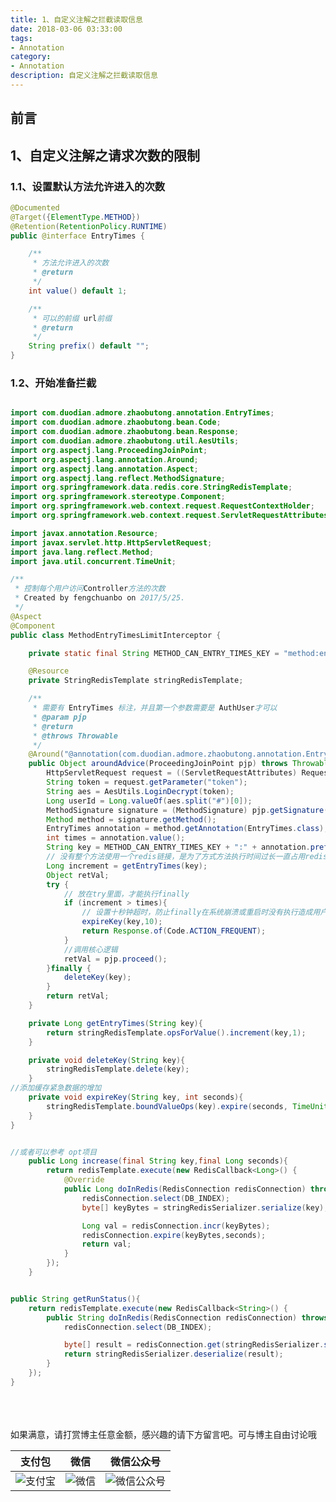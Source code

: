 ```yaml
---
title: 1、自定义注解之拦截读取信息
date: 2018-03-06 03:33:00
tags: 
- Annotation
category: 
- Annotation
description: 自定义注解之拦截读取信息
---
```

<!-- image url 
https://raw.githubusercontent.com/HealerJean123/HealerJean123.github.io/master/blogImages
　　首行缩进
<font color="red">  </font>
-->

## 前言


## 1、自定义注解之请求次数的限制

### 1.1、设置默认方法允许进入的次数
```java
@Documented
@Target({ElementType.METHOD})
@Retention(RetentionPolicy.RUNTIME)
public @interface EntryTimes {

    /**
     * 方法允许进入的次数
     * @return
     */
    int value() default 1;

    /**
     * 可以的前缀 url前缀
     * @return
     */
    String prefix() default "";
}

```

### 1.2、开始准备拦截


```java

import com.duodian.admore.zhaobutong.annotation.EntryTimes;
import com.duodian.admore.zhaobutong.bean.Code;
import com.duodian.admore.zhaobutong.bean.Response;
import com.duodian.admore.zhaobutong.util.AesUtils;
import org.aspectj.lang.ProceedingJoinPoint;
import org.aspectj.lang.annotation.Around;
import org.aspectj.lang.annotation.Aspect;
import org.aspectj.lang.reflect.MethodSignature;
import org.springframework.data.redis.core.StringRedisTemplate;
import org.springframework.stereotype.Component;
import org.springframework.web.context.request.RequestContextHolder;
import org.springframework.web.context.request.ServletRequestAttributes;

import javax.annotation.Resource;
import javax.servlet.http.HttpServletRequest;
import java.lang.reflect.Method;
import java.util.concurrent.TimeUnit;

/**
 * 控制每个用户访问Controller方法的次数
 * Created by fengchuanbo on 2017/5/25.
 */
@Aspect
@Component
public class MethodEntryTimesLimitInterceptor {

    private static final String METHOD_CAN_ENTRY_TIMES_KEY = "method:entry:times:";

    @Resource
    private StringRedisTemplate stringRedisTemplate;

    /**
     * 需要有 EntryTimes 标注，并且第一个参数需要是 AuthUser才可以
     * @param pjp
     * @return
     * @throws Throwable
     */
    @Around("@annotation(com.duodian.admore.zhaobutong.annotation.EntryTimes)")
    public Object aroundAdvice(ProceedingJoinPoint pjp) throws Throwable {
        HttpServletRequest request = ((ServletRequestAttributes) RequestContextHolder.getRequestAttributes()).getRequest();
        String token = request.getParameter("token");
        String aes = AesUtils.LoginDecrypt(token);
        Long userId = Long.valueOf(aes.split("#")[0]);
        MethodSignature signature = (MethodSignature) pjp.getSignature();
        Method method = signature.getMethod();
        EntryTimes annotation = method.getAnnotation(EntryTimes.class);
        int times = annotation.value();
        String key = METHOD_CAN_ENTRY_TIMES_KEY + ":" + annotation.prefix() + ":" +  userId;
        // 没有整个方法使用一个redis链接，是为了方式方法执行时间过长一直占用redis链接。
        Long increment = getEntryTimes(key);
        Object retVal;
        try {
            // 放在try里面，才能执行finally
            if (increment > times){
                // 设置十秒钟超时，防止finally在系统崩溃或重启时没有执行造成用户不能操作。
                expireKey(key,10);
                return Response.of(Code.ACTION_FREQUENT);
            }
            //调用核心逻辑
            retVal = pjp.proceed();
        }finally {
            deleteKey(key);
        }
        return retVal;
    }

    private Long getEntryTimes(String key){
        return stringRedisTemplate.opsForValue().increment(key,1);
    }

    private void deleteKey(String key){
        stringRedisTemplate.delete(key);
    }
//添加缓存紧急数据的增加
    private void expireKey(String key, int seconds){
        stringRedisTemplate.boundValueOps(key).expire(seconds, TimeUnit.SECONDS);
    }
}


//或者可以参考 opt项目
    public Long increase(final String key,final Long seconds){
        return redisTemplate.execute(new RedisCallback<Long>() {
            @Override
            public Long doInRedis(RedisConnection redisConnection) throws DataAccessException {
                redisConnection.select(DB_INDEX);
                byte[] keyBytes = stringRedisSerializer.serialize(key);

                Long val = redisConnection.incr(keyBytes);
                redisConnection.expire(keyBytes,seconds);
                return val;
            }
        });
    }


public String getRunStatus(){
    return redisTemplate.execute(new RedisCallback<String>() {
        public String doInRedis(RedisConnection redisConnection) throws DataAccessException {
            redisConnection.select(DB_INDEX);

            byte[] result = redisConnection.get(stringRedisSerializer.serialize(KEY));
            return stringRedisSerializer.deserialize(result);
        }
    });
}


```



<br/><br/><br/>
如果满意，请打赏博主任意金额，感兴趣的请下方留言吧。可与博主自由讨论哦

|支付包 | 微信|微信公众号|
|:-------:|:-------:|:------:|
|![支付宝](https://raw.githubusercontent.com/HealerJean123/HealerJean123.github.io/master/assets/img/tctip/alpay.jpg) | ![微信](https://raw.githubusercontent.com/HealerJean123/HealerJean123.github.io/master/assets/img/tctip/weixin.jpg)|![微信公众号](https://raw.githubusercontent.com/HealerJean123/HealerJean123.github.io/master/assets/img/my/qrcode_for_gh_a23c07a2da9e_258.jpg)|




<!-- Gitalk 评论 start  -->

<link rel="stylesheet" href="https://unpkg.com/gitalk/dist/gitalk.css">
<script src="https://unpkg.com/gitalk@latest/dist/gitalk.min.js"></script> 
<div id="gitalk-container"></div>    
 <script type="text/javascript">
    var gitalk = new Gitalk({
		clientID: `1d164cd85549874d0e3a`,
		clientSecret: `527c3d223d1e6608953e835b547061037d140355`,
		repo: `HealerJean123.github.io`,
		owner: 'HealerJean123',
		admin: ['HealerJean123'],
		id: 'mcTGoVwe4CPp5Nsj',
    });
    gitalk.render('gitalk-container');
</script> 

<!-- Gitalk end -->

